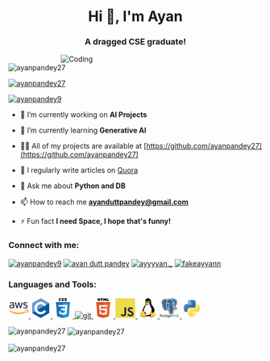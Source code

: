 <h1 align="center">Hi 👋, I'm Ayan</h1>
<h3 align="center">A dragged CSE graduate!</h3>
<img align="right" alt="Coding" width="400" src="https://www.google.com/url?sa=i&url=https%3A%2F%2Fgithub.com%2Frudrabarad%2FGifs&psig=AOvVaw1oRKZpVgfvs-vpRTCKAOFB&ust=1737898573178000&source=images&cd=vfe&opi=89978449&ved=0CBMQjRxqFwoTCJiste3-kIsDFQAAAAAdAAAAABAJ”>

<p align="left"> <img src="https://komarev.com/ghpvc/?username=ayanpandey27&label=Profile%20views&color=0e75b6&style=flat" alt="ayanpandey27" /> </p>

<p align="left"> <a href="https://github.com/ryo-ma/github-profile-trophy"><img src="https://github-profile-trophy.vercel.app/?username=ayanpandey27" alt="ayanpandey27" /></a> </p>

<p align="left"> <a href="https://twitter.com/ayanpandey9" target="blank"><img src="https://img.shields.io/twitter/follow/ayanpandey9?logo=twitter&style=for-the-badge" alt="ayanpandey9" /></a> </p>

- 🔭 I’m currently working on **AI Projects**

- 🌱 I’m currently learning **Generative AI**

- 👨‍💻 All of my projects are available at [https://github.com/ayanpandey27](https://github.com/ayanpandey27)

- 📝 I regularly write articles on [Quora](Quora)

- 💬 Ask me about **Python and DB**

- 📫 How to reach me **ayanduttpandey@gmail.com**

- ⚡ Fun fact **I need Space, I hope that's funny!**

<h3 align="left">Connect with me:</h3>
<p align="left">
<a href="https://twitter.com/ayanpandey9" target="blank"><img align="center" src="https://raw.githubusercontent.com/rahuldkjain/github-profile-readme-generator/master/src/images/icons/Social/twitter.svg" alt="ayanpandey9" height="30" width="40" /></a>
<a href="https://linkedin.com/in/ayan dutt pandey" target="blank"><img align="center" src="https://raw.githubusercontent.com/rahuldkjain/github-profile-readme-generator/master/src/images/icons/Social/linked-in-alt.svg" alt="ayan dutt pandey" height="30" width="40" /></a>
<a href="https://instagram.com/ayyyyan._" target="blank"><img align="center" src="https://raw.githubusercontent.com/rahuldkjain/github-profile-readme-generator/master/src/images/icons/Social/instagram.svg" alt="ayyyyan._" height="30" width="40" /></a>
<a href="https://www.leetcode.com/fakeayyann" target="blank"><img align="center" src="https://raw.githubusercontent.com/rahuldkjain/github-profile-readme-generator/master/src/images/icons/Social/leet-code.svg" alt="fakeayyann" height="30" width="40" /></a>
</p>

<h3 align="left">Languages and Tools:</h3>
<p align="left"> <a href="https://aws.amazon.com" target="_blank" rel="noreferrer"> <img src="https://raw.githubusercontent.com/devicons/devicon/master/icons/amazonwebservices/amazonwebservices-original-wordmark.svg" alt="aws" width="40" height="40"/> </a> <a href="https://www.cprogramming.com/" target="_blank" rel="noreferrer"> <img src="https://raw.githubusercontent.com/devicons/devicon/master/icons/c/c-original.svg" alt="c" width="40" height="40"/> </a> <a href="https://www.w3schools.com/css/" target="_blank" rel="noreferrer"> <img src="https://raw.githubusercontent.com/devicons/devicon/master/icons/css3/css3-original-wordmark.svg" alt="css3" width="40" height="40"/> </a> <a href="https://git-scm.com/" target="_blank" rel="noreferrer"> <img src="https://www.vectorlogo.zone/logos/git-scm/git-scm-icon.svg" alt="git" width="40" height="40"/> </a> <a href="https://www.w3.org/html/" target="_blank" rel="noreferrer"> <img src="https://raw.githubusercontent.com/devicons/devicon/master/icons/html5/html5-original-wordmark.svg" alt="html5" width="40" height="40"/> </a> <a href="https://developer.mozilla.org/en-US/docs/Web/JavaScript" target="_blank" rel="noreferrer"> <img src="https://raw.githubusercontent.com/devicons/devicon/master/icons/javascript/javascript-original.svg" alt="javascript" width="40" height="40"/> </a> <a href="https://www.linux.org/" target="_blank" rel="noreferrer"> <img src="https://raw.githubusercontent.com/devicons/devicon/master/icons/linux/linux-original.svg" alt="linux" width="40" height="40"/> </a> <a href="https://www.postgresql.org" target="_blank" rel="noreferrer"> <img src="https://raw.githubusercontent.com/devicons/devicon/master/icons/postgresql/postgresql-original-wordmark.svg" alt="postgresql" width="40" height="40"/> </a> <a href="https://www.python.org" target="_blank" rel="noreferrer"> <img src="https://raw.githubusercontent.com/devicons/devicon/master/icons/python/python-original.svg" alt="python" width="40" height="40"/> </a> </p>

<p><img align="left" src="https://github-readme-stats.vercel.app/api/top-langs?username=ayanpandey27&show_icons=true&locale=en&layout=compact" alt="ayanpandey27" /></p>

<p>&nbsp;<img align="center" src="https://github-readme-stats.vercel.app/api?username=ayanpandey27&show_icons=true&locale=en" alt="ayanpandey27" /></p>

<p><img align="center" src="https://github-readme-streak-stats.herokuapp.com/?user=ayanpandey27&" alt="ayanpandey27" /></p>
